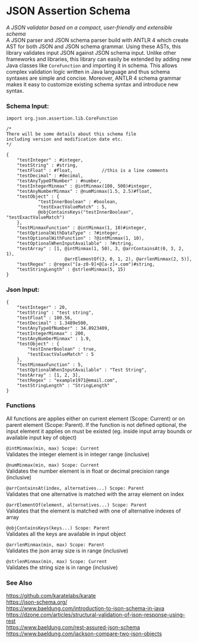 # JSON Assertion Schema

*A JSON validator based on a compact, user-friendly and extensible schema*   
A JSON parser and JSON schema parser build with ANTLR 4 which create AST 
for both JSON and JSON schema grammar. Using these ASTs, this library 
validates input JSON against JSON schema input. Unlike other frameworks 
and libraries, this library can easily be extended by adding new Java 
classes like `CoreFunction` and importing it in schema. This allows 
complex validation logic written in Java language and thus schema 
syntaxes are simple and concise. Moreover, ANTLR 4 schema grammar makes 
it easy to customize existing schema syntax and introduce new syntax.

### Schema Input:

```
import org.json.assertion.lib.CoreFunction

/*
There will be some details about this schema file
including version and modification date etc.
*/

{
    "testInteger" : #integer,
    "testString" : #string,
    "testFloat" : #float,           //this is a line comments
    "testDecimal" : #decimal,
    "testAnyTypeOfNumber" : #number,
    "testIntegerMinmax" : @intMinmax(100, 500)#integer,
    "testAnyNumberMinmax" : @numMinmax(1.5, 2.5)#float,
    "testObject" : {
            "testInnerBoolean" : #boolean,
            "testExactValueMatch" : 5,
            @objContainsKeys("testInnerBoolean", "testExactValueMatch")
    },
    "testMinmaxFunction" : @intMinmax(1, 10)#integer,
    "testOptionalWithDataType" : ?#integer,
    "testOptionalWithFunction" : ?@intMinmax(1, 10),
    "testOptionalWhenInputAvailable" : ?#string,
    "testArray" : [1, @intMinmax(1, 50), 3, @arrContainsAt(0, 3, 2, 1),
                      @arrElementOf(3, 0, 1, 2), @arrlenMinmax(2, 5)],
    "testRegex" : @regex("[a-z0-9]+@[a-z]+.com")#string,
    "testStringLength" : @strlenMinmax(5, 15)
}
```

### Json Input:

```
{
    "testInteger" : 20,
    "testString" : "test string",
    "testFloat" : 100.56,
    "testDecimal" : 1.3489e500,
    "testAnyTypeOfNumber" : 34.8923409,
    "testIntegerMinmax" : 200,
    "testAnyNumberMinmax" : 1.9,
    "testObject" : {
        "testInnerBoolean" : true,
        "testExactValueMatch" : 5
    },
    "testMinmaxFunction" : 5,
    "testOptionalWhenInputAvailable" : "Test String",
    "testArray" : [1, 2, 3],
    "testRegex" : "example1971@email.com",
    "testStringLength" : "StringLength"
}
```

### Functions
All functions are applies either on current element (Scope: Current) or on 
parent element (Scope: Parent). If the function is not defined optional, the 
input element it applies on must be existed (eg. inside input array bounds or 
available input key of object)

`@intMinmax(min, max) Scope: Current`<br> 
Validates the integer element is in integer range (inclusive)

`@numMinmax(min, max) Scope: Current`<br>
Validates the number element is in float or decimal precision range (inclusive)

`@arrContainsAt(index, alternatives...) Scope: Parent`  
Validates that one alternative is matched with the array element on index

`@arrElementOf(element, alternatives...) Scope: Parent`  
Validates that the element is matched with one of alternative indexes of array

`@objContainsKeys(keys...) Scope: Parent`  
Validates all the keys are available in input object

`@arrlenMinmax(min, max) Scope: Parent`  
Validates the json array size is in range (inclusive)

`@strlenMinmax(min, max) Scope: Current`  
Validates the string size is in range (inclusive)

### See Also
https://github.com/karatelabs/karate  
https://json-schema.org/  
https://www.baeldung.com/introduction-to-json-schema-in-java  
https://dzone.com/articles/structural-validation-of-json-response-using-rest  
https://www.baeldung.com/rest-assured-json-schema  
https://www.baeldung.com/jackson-compare-two-json-objects  
